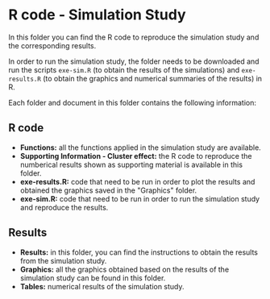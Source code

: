 # R code - Simulation Study

In this folder you can find the R code to reproduce the simulation study and the corresponding results. 

In order to run the simulation study, the folder needs to be downloaded and run the scripts `exe-sim.R` (to obtain the results of the simulations) and `exe-results.R` (to obtain the graphics and numerical summaries of the results) in R.

Each folder and document in this folder contains the following information:

## R code

- **Functions:** all the functions applied in the simulation study are available.
- **Supporting Information - Cluster effect:** the R code to reproduce the numberical results shown as supporting material is available in this folder.
- **exe-results.R:** code that need to be run in order to plot the results and obtained the graphics saved in the "Graphics" folder.
- **exe-sim.R:** code that need to be run in order to run the simulation study and reproduce the results.


## Results

- **Results:** in this folder, you can find the instructions to obtain the results from the simulation study.
- **Graphics:** all the graphics obtained based on the results of the simulation study can be found in this folder.
- **Tables:** numerical results of the simulation study.
